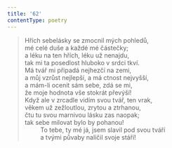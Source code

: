 ```yaml
---
title: '62'
contentType: poetry
---
```


<section>

> Hřích sebelásky se zmocnil mých pohledů,  
> mé celé duše a každé mé částečky;  
> a léku na ten hřích, léku už nenajdu,  
> tak mi ta posedlost hluboko v srdci tkví.  
> Má tvář mi připadá nejhezčí na zemi,  
> a můj vzrůst nejlepší, a má ctnost nejvyšší,  
> a mám-li ocenit sám sebe, zdá se mi,  
> že moje hodnota vše stokrát převýší!  
> Když ale v zrcadle vidím svou tvář, ten vrak,  
> věkem už zežloutlou, zrytou a ztrhanou,  
> čtu tu svou marnivou lásku zas naopak;  
> tak sebe milovat bylo by pohanou!  
>          To tebe, ty mé já, jsem slavil pod svou tváří  
>          a tvými půvaby nalíčil svoje stáří!

</section>
